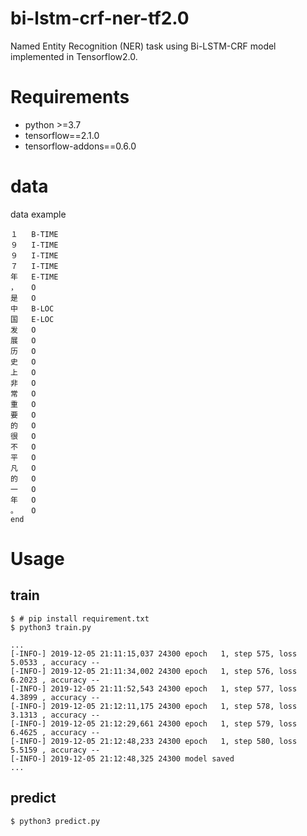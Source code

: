 # bi-lstm-crf-ner-tf2.0

Named Entity Recognition (NER) task using Bi-LSTM-CRF model implemented in Tensorflow2.0.


# Requirements

- python >=3.7
- tensorflow==2.1.0
- tensorflow-addons==0.6.0

# data 
data example 

    １	B-TIME
    ９	I-TIME
    ９	I-TIME
    ７	I-TIME
    年	E-TIME
    ，	O
    是	O
    中	B-LOC
    国	E-LOC
    发	O
    展	O
    历	O
    史	O
    上	O
    非	O
    常	O
    重	O
    要	O
    的	O
    很	O
    不	O
    平	O
    凡	O
    的	O
    一	O
    年	O
    。	O
    end

# Usage

## train
    $ # pip install requirement.txt
    $ python3 train.py
    
    ...
    [-INFO-] 2019-12-05 21:11:15,037 24300 epoch   1, step 575, loss  5.0533 , accuracy --
    [-INFO-] 2019-12-05 21:11:34,002 24300 epoch   1, step 576, loss  6.2023 , accuracy --
    [-INFO-] 2019-12-05 21:11:52,543 24300 epoch   1, step 577, loss  4.3899 , accuracy --
    [-INFO-] 2019-12-05 21:12:11,175 24300 epoch   1, step 578, loss  3.1313 , accuracy --
    [-INFO-] 2019-12-05 21:12:29,661 24300 epoch   1, step 579, loss  6.4625 , accuracy --
    [-INFO-] 2019-12-05 21:12:48,233 24300 epoch   1, step 580, loss  5.5159 , accuracy --
    [-INFO-] 2019-12-05 21:12:48,325 24300 model saved
    ...

## predict 

    $ python3 predict.py


   


